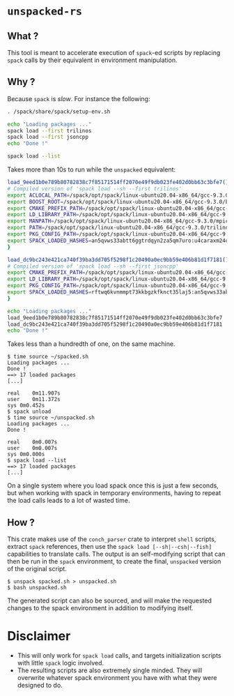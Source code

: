 # `unspacked-rs`

## What ?

This tool is meant to accelerate execution of `spack`-ed scripts by replacing `spack` calls by their equivalent in environment manipulation.

## Why ?

Because `spack` is *slow*. For instance the following:
```sh
. /spack/share/spack/setup-env.sh

echo "Loading packages ..."
spack load --first trilinos
spack load --first jsoncpp
echo "Done !"

spack load --list
```
Takes more than 10s to run while the `unspacked` equivalent:
```sh
load_9eed1b0e789b80782838c7f85171514ff2070e49f9db023fe402d0bb63c3bfe7() {
# Compiled version of 'spack load --sh --first trilinos'
export ACLOCAL_PATH=/spack/opt/spack/linux-ubuntu20.04-x86_64/gcc-9.3.0/libx...
export BOOST_ROOT=/spack/opt/spack/linux-ubuntu20.04-x86_64/gcc-9.3.0/boost-...
export CMAKE_PREFIX_PATH=/spack/opt/spack/linux-ubuntu20.04-x86_64/gcc-9.3.0...
export LD_LIBRARY_PATH=/spack/opt/spack/linux-ubuntu20.04-x86_64/gcc-9.3.0/t...
export MANPATH=/spack/opt/spack/linux-ubuntu20.04-x86_64/gcc-9.3.0/mpich-3.4...
export PATH=/spack/opt/spack/linux-ubuntu20.04-x86_64/gcc-9.3.0/trilinos-13....
export PKG_CONFIG_PATH=/spack/opt/spack/linux-ubuntu20.04-x86_64/gcc-9.3.0/s...
export SPACK_LOADED_HASHES=an5qvws33abtt6ggtrdqyn2za5qm7uro:u4caraxm24o23syf...
}

load_dc9bc243e421ca740f39ba3dd705f5298f1c20490a0ec9bb59e406b81d1f7181() {
# Compiled version of 'spack load --sh --first jsoncpp'
export CMAKE_PREFIX_PATH=/spack/opt/spack/linux-ubuntu20.04-x86_64/gcc-9.3.0...
export LD_LIBRARY_PATH=/spack/opt/spack/linux-ubuntu20.04-x86_64/gcc-9.3.0/j...
export PKG_CONFIG_PATH=/spack/opt/spack/linux-ubuntu20.04-x86_64/gcc-9.3.0/j...
export SPACK_LOADED_HASHES=rftwq6kvnmmpt73kkbgzkfknct35laj5:an5qvws33abtt6gg...
}

echo "Loading packages ..."
load_9eed1b0e789b80782838c7f85171514ff2070e49f9db023fe402d0bb63c3bfe7
load_dc9bc243e421ca740f39ba3dd705f5298f1c20490a0ec9bb59e406b81d1f7181
echo "Done !"
```
Takes less than a hundredth of one, on the same machine.

```
$ time source ~/spacked.sh 
Loading packages ...
Done !
==> 17 loaded packages
[...]

real	0m11.907s
user	0m11.372s
sys	0m0.452s
$ spack unload
$ time source ~/unspacked.sh 
Loading packages ...
Done !

real	0m0.007s
user	0m0.007s
sys	0m0.000s
$ spack load --list
==> 17 loaded packages
[...]
```

On a single system where you load spack once this is just a few seconds, but when working with spack in temporary environments, having to repeat the load calls leads to a lot of wasted time.

## How ?

This crate makes use of the `conch_parser` crate to interpret `shell` scripts, extract `spack` references, then use the `spack load [--sh|--csh|--fish]` capabilities to translate calls. The output is an self-modifying script that can then be run in the `spack` environment, to create the final, `unspacked` version of the original script.

```
$ unspack spacked.sh > unspacked.sh
$ bash unspacked.sh
```

The generated script can also be sourced, and will make the requested changes to the spack environment in addition to modifying itself.

# Disclaimer

- This will only work for `spack load` calls, and targets initialization scripts with little `spack` logic involved.
- The resulting scripts are also extremely single minded. They will overwrite whatever spack environment you have with what they were designed to do.
